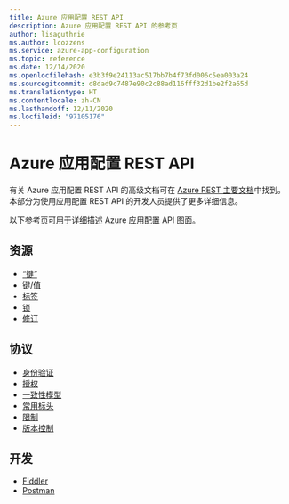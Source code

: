 ```yaml
---
title: Azure 应用配置 REST API
description: Azure 应用配置 REST API 的参考页
author: lisaguthrie
ms.author: lcozzens
ms.service: azure-app-configuration
ms.topic: reference
ms.date: 12/14/2020
ms.openlocfilehash: e3b3f9e24113ac517bb7b4f73fd006c5ea003a24
ms.sourcegitcommit: d8dad9c7487e90c2c88ad116fff32d1be2f2a65d
ms.translationtype: HT
ms.contentlocale: zh-CN
ms.lasthandoff: 12/11/2020
ms.locfileid: "97105176"
---
```

# <a name="azure-app-configuration-rest-api"></a>Azure 应用配置 REST API

有关 Azure 应用配置 REST API 的高级文档可在 [Azure REST 主要文档](https://docs.microsoft.com/rest/api/appconfiguration/)中找到。 本部分为使用应用配置 REST API 的开发人员提供了更多详细信息。

以下参考页可用于详细描述 Azure 应用配置 API 图面。

## <a name="resources"></a>资源

- [“键”](./rest-api-keys.md)
- [键/值](./rest-api-key-value.md)
- [标签](./rest-api-labels.md)
- [锁](./rest-api-locks.md)
- [修订](./rest-api-revisions.md)

## <a name="protocol"></a>协议

- [身份验证](./rest-api-authentication-index.md)
- [授权](./rest-api-authorization-index.md)
- [一致性模型](./rest-api-consistency.md)
- [常用标头](./rest-api-headers.md)
- [限制](./rest-api-throttling.md)
- [版本控制](./rest-api-versioning.md)

## <a name="development"></a>开发

- [Fiddler](./rest-api-fiddler.md)
- [Postman](./rest-api-postman.md)
